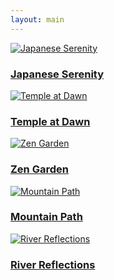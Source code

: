 ```yaml
---
layout: main
---
```

<div class="photo-gallery">
  <a href="/abandoned/photo1/" class="photo-item">
    <img src="/assets/vietnam.jpg" alt="Japanese Serenity">
    <div class="photo-overlay">
      <h3>Japanese Serenity</h3>
    </div>
  </a>
  <a href="/abandoned/photo2/" class="photo-item">
    <img src="/assets/abandoned.jpg" alt="Temple at Dawn">
    <div class="photo-overlay">
      <h3>Temple at Dawn</h3>
    </div>
  </a>
  <a href="/abandoned/photo3/" class="photo-item">
    <img src="/assets/flowers.jpg" alt="Zen Garden">
    <div class="photo-overlay">
      <h3>Zen Garden</h3>
    </div>
  </a>
  <a href="/abandoned/photo4/" class="photo-item">
    <img src="/assets/flowers.jpg" alt="Mountain Path">
    <div class="photo-overlay">
      <h3>Mountain Path</h3>
    </div>
  </a>
  <a href="/abandoned/photo5/" class="photo-item">
    <img src="/assets/flowers.jpg" alt="River Reflections">
    <div class="photo-overlay">
      <h3>River Reflections</h3>
    </div>
  </a>
</div>

